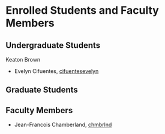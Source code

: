 Enrolled Students and Faculty Members
=====================================


Undergraduate Students
----------------------
Keaton Brown
* Evelyn Cifuentes, [cifuentesevelyn](https://github.com/cifuentesevelyn) 

Graduate Students
-----------------


Faculty Members
---------------

* Jean-Francois Chamberland, [chmbrlnd](https://github.com/chmbrlnd)

